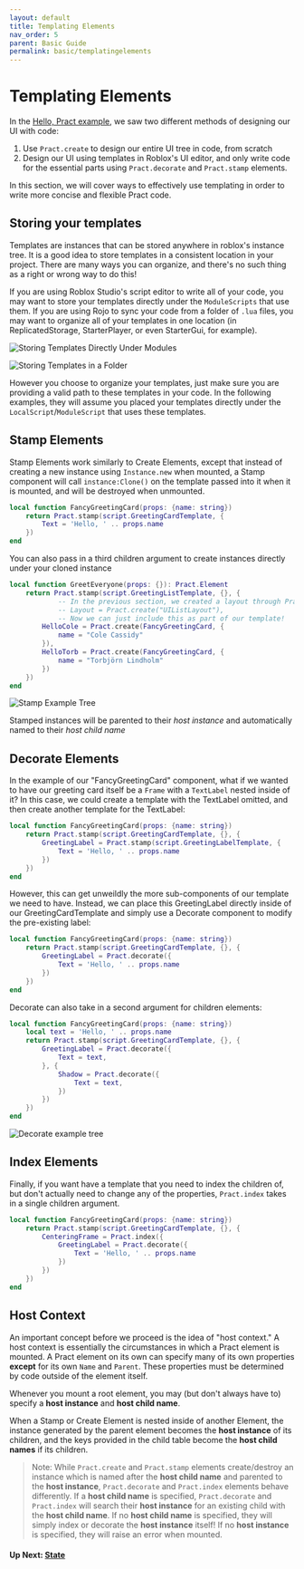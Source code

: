 ```yaml
---
layout: default
title: Templating Elements
nav_order: 5
parent: Basic Guide
permalink: basic/templatingelements
---
```


# Templating Elements

In the [Hello, Pract example](hellopract), we saw two different methods of designing our UI with code:
1. Use `Pract.create` to design our entire UI tree in code, from scratch
2. Design our UI using templates in Roblox's UI editor, and only write code for the essential parts using `Pract.decorate` and `Pract.stamp` elements.

In this section, we will cover ways to effectively use templating in order to write more concise and flexible Pract code.

## Storing your templates

Templates are instances that can be stored anywhere in roblox's instance tree. It is a good idea to store templates in a consistent location in your project. There are many ways you can organize, and there's no such thing as a right or wrong way to do this!

If you are using Roblox Studio's script editor to write all of your code, you may want to store your templates directly under the `ModuleScripts` that use them. If you are using Rojo to sync your code from a folder of `.lua` files, you may want to organize all of your templates in one location (in ReplicatedStorage, StarterPlayer, or even StarterGui, for example).

![Storing Templates Directly Under Modules](https://i.imgur.com/WAxZM3g.png)

![Storing Templates in a Folder](https://i.imgur.com/a37ZUBp.png)

However you choose to organize your templates, just make sure you are providing a valid path to these templates in your code. In the following examples, they will assume you placed your templates directly under the `LocalScript`/`ModuleScript` that uses these templates.

## Stamp Elements

Stamp Elements work similarly to Create Elements, except that instead of creating a new instance using `Instance.new` when mounted, a Stamp component will call `instance:Clone()` on the template passed into it when it is mounted, and will be destroyed when unmounted.

```lua
local function FancyGreetingCard(props: {name: string})
    return Pract.stamp(script.GreetingCardTemplate, {
        Text = 'Hello, ' .. props.name
    })
end
```

You can also pass in a third children argument to create instances directly under your cloned instance
```lua
local function GreetEveryone(props: {}): Pract.Element
    return Pract.stamp(script.GreetingListTemplate, {}, {
            -- In the previous section, we created a layout through Pract:
            -- Layout = Pract.create("UIListLayout"),
            -- Now we can just include this as part of our template!
        HelloCole = Pract.create(FancyGreetingCard, {
            name = "Cole Cassidy"
        }),
        HelloTorb = Pract.create(FancyGreetingCard, {
            name = "Torbjörn Lindholm"
        })
    })
end
```

![Stamp Example Tree](https://i.imgur.com/ffCgtJV.png)

Stamped instances will be parented to their _host instance_ and automatically named to their _host child name_

## Decorate Elements

In the example of our "FancyGreetingCard" component, what if we wanted to have our greeting card itself be a `Frame` with a `TextLabel` nested inside of it? In this case, we could create a template with the TextLabel omitted, and then create another template for the TextLabel:

```lua
local function FancyGreetingCard(props: {name: string})
    return Pract.stamp(script.GreetingCardTemplate, {}, {
        GreetingLabel = Pract.stamp(script.GreetingLabelTemplate, {
            Text = 'Hello, ' .. props.name
        })
    })
end
```

However, this can get unweildly the more sub-components of our template we need to have. Instead, we can place this GreetingLabel directly inside of our GreetingCardTemplate and simply use a Decorate component to modify the pre-existing label:

```lua
local function FancyGreetingCard(props: {name: string})
    return Pract.stamp(script.GreetingCardTemplate, {}, {
        GreetingLabel = Pract.decorate({
            Text = 'Hello, ' .. props.name
        })
    })
end
```

Decorate can also take in a second argument for children elements:
```lua
local function FancyGreetingCard(props: {name: string})
    local text = 'Hello, ' .. props.name
    return Pract.stamp(script.GreetingCardTemplate, {}, {
        GreetingLabel = Pract.decorate({
            Text = text,
        }, {
            Shadow = Pract.decorate({
                Text = text,
            })
        })
    })
end
```

![Decorate example tree](https://i.imgur.com/4ZMSBIL.png)

## Index Elements

Finally, if you want have a template that you need to index the children of, but don't actually need to change any of the properties, `Pract.index` takes in a single children argument.

```lua
local function FancyGreetingCard(props: {name: string})
    return Pract.stamp(script.GreetingCardTemplate, {}, {
        CenteringFrame = Pract.index({
            GreetingLabel = Pract.decorate({
                Text = 'Hello, ' .. props.name
            })
        })
    })
end
```

## Host Context

An important concept before we proceed is the idea of "host context."
A host context is essentially the circumstances in which a Pract element is mounted. A Pract element on its own can specify many of its own properties **except** for its own `Name` and `Parent`. These properties must be determined by code outside of the element itself.

Whenever you mount a root element, you may (but don't always have to) specify a **host instance** and **host child name**.

When a Stamp or Create Element is nested inside of another Element, the instance generated by the parent element becomes the **host instance** of its children, and the keys provided in the child table become the **host child names** if its children.

> Note: While `Pract.create` and `Pract.stamp` elements create/destroy an instance which is named after the **host child name** and parented to the **host instance**, `Pract.decorate` and `Pract.index` elements behave differently. If a **host child name** is specified, `Pract.decorate` and `Pract.index` will search their **host instance** for an existing child with the **host child name**. If no **host child name** is specified, they will simply index or decorate the **host instance** itself! If no **host instance** is specified, they will raise an error when mounted.

#### Up Next: [State](state)
